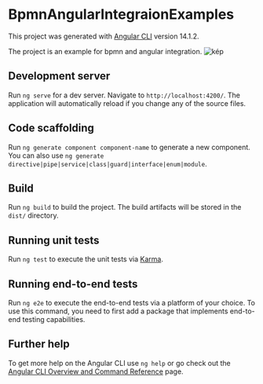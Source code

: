 # BpmnAngularIntegraionExamples

This project was generated with [Angular CLI](https://github.com/angular/angular-cli) version 14.1.2.

The project is an example for bpmn and angular integration.
![kép](https://user-images.githubusercontent.com/12006702/185782372-42f06a20-f6d6-471d-9c44-0811a9207649.png)


## Development server

Run `ng serve` for a dev server. Navigate to `http://localhost:4200/`. The application will automatically reload if you change any of the source files.

## Code scaffolding

Run `ng generate component component-name` to generate a new component. You can also use `ng generate directive|pipe|service|class|guard|interface|enum|module`.

## Build

Run `ng build` to build the project. The build artifacts will be stored in the `dist/` directory.

## Running unit tests

Run `ng test` to execute the unit tests via [Karma](https://karma-runner.github.io).

## Running end-to-end tests

Run `ng e2e` to execute the end-to-end tests via a platform of your choice. To use this command, you need to first add a package that implements end-to-end testing capabilities.

## Further help

To get more help on the Angular CLI use `ng help` or go check out the [Angular CLI Overview and Command Reference](https://angular.io/cli) page.
